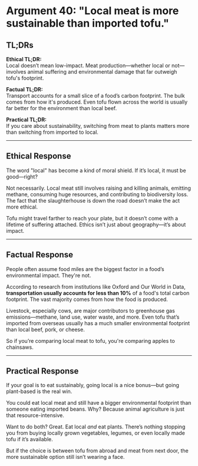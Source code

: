 <!-- type: Environmental -->

# Argument 40: "Local meat is more sustainable than imported tofu."

## TL;DRs

**Ethical TL;DR:**  
Local doesn’t mean low-impact. Meat production—whether local or not—involves animal suffering and environmental damage that far outweigh tofu's footprint.

**Factual TL;DR:**  
Transport accounts for a small slice of a food’s carbon footprint. The bulk comes from how it's produced. Even tofu flown across the world is usually far better for the environment than local beef.

**Practical TL;DR:**  
If you care about sustainability, switching from meat to plants matters more than switching from imported to local.

---

## Ethical Response

The word "local" has become a kind of moral shield. If it’s local, it must be good—right?

Not necessarily. Local meat still involves raising and killing animals, emitting methane, consuming huge resources, and contributing to biodiversity loss. The fact that the slaughterhouse is down the road doesn’t make the act more ethical.

Tofu might travel farther to reach your plate, but it doesn’t come with a lifetime of suffering attached. Ethics isn’t just about geography—it’s about impact.

---

## Factual Response

People often assume food miles are the biggest factor in a food’s environmental impact. They're not.

According to research from institutions like Oxford and Our World in Data, **transportation usually accounts for less than 10%** of a food's total carbon footprint. The vast majority comes from how the food is produced.

Livestock, especially cows, are major contributors to greenhouse gas emissions—methane, land use, water waste, and more. Even tofu that’s imported from overseas usually has a much smaller environmental footprint than local beef, pork, or cheese.

So if you’re comparing local meat to tofu, you're comparing apples to chainsaws.

---

## Practical Response

If your goal is to eat sustainably, going local is a nice bonus—but going plant-based is the real win.

You could eat local meat and still have a bigger environmental footprint than someone eating imported beans. Why? Because animal agriculture is just that resource-intensive.

Want to do both? Great. Eat local *and* eat plants. There’s nothing stopping you from buying locally grown vegetables, legumes, or even locally made tofu if it’s available.

But if the choice is between tofu from abroad and meat from next door, the more sustainable option still isn’t wearing a face.
